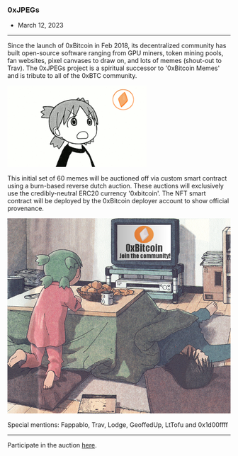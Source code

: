 

### 0xJPEGs

* March 12, 2023 

---

Since the launch of 0xBitcoin in Feb 2018, its decentralized community has built open-source software ranging from GPU miners, token mining pools, fan websites, pixel canvases to draw on, and lots of memes (shout-out to Trav).   The 0xJPEGs project is a spiritual successor to '0xBitcoin Memes' and is tribute to all of the 0xBTC community.  

![image](https://github.com/0xBrian/0xBitcoin-memes/raw/master/memes/yotsubagrab.gif)

This initial set of 60 memes will be auctioned off via custom smart contract using a burn-based reverse dutch auction.  These auctions will exclusively use the credibly-neutral ERC20 currency '0xbitcoin'.  The NFT smart contract will be deployed by the 0xBitcoin deployer account to show official provenance.   



![image](https://github.com/0xBrian/0xBitcoin-memes/blob/master/memes/meme54.png?raw=true)


Special mentions: Fappablo, Trav, Lodge, GeoffedUp, LtTofu and 0x1d00ffff  


---

Participate in the auction [here](https://0xjpegs.com).
